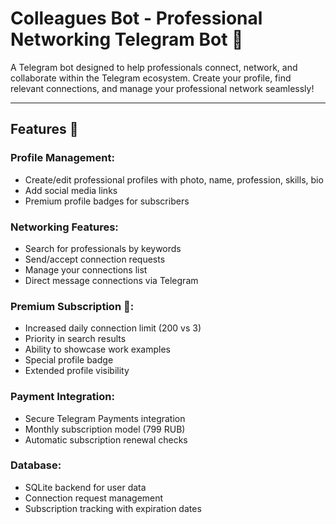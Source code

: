 # Colleagues Bot - Professional Networking Telegram Bot 🤖

A Telegram bot designed to help professionals connect, network, and collaborate within the Telegram ecosystem. Create your profile, find relevant connections, and manage your professional network seamlessly!

---

## Features 🌟

### Profile Management:
- Create/edit professional profiles with photo, name, profession, skills, bio
- Add social media links
- Premium profile badges for subscribers

### Networking Features:
- Search for professionals by keywords
- Send/accept connection requests
- Manage your connections list
- Direct message connections via Telegram

### Premium Subscription 💎:
- Increased daily connection limit (200 vs 3)
- Priority in search results
- Ability to showcase work examples
- Special profile badge
- Extended profile visibility

### Payment Integration:
- Secure Telegram Payments integration
- Monthly subscription model (799 RUB)
- Automatic subscription renewal checks

### Database:
- SQLite backend for user data
- Connection request management
- Subscription tracking with expiration dates
